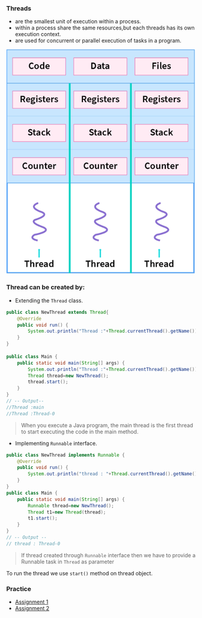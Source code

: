 ### Threads
- are the smallest unit of execution within a process.
- within a process share the same resources,but each threads has its own execution context.
- are used for concurrent or parallel execution of tasks in a program.

![img.png](img.png)

### Thread can be created by:
- Extending the `Thread` class.
```java
public class NewThread extends Thread{
    @Override
    public void run() {
        System.out.println("Thread :"+Thread.currentThread().getName());
    }
}

public class Main {
    public static void main(String[] args) {
        System.out.println("Thread :"+Thread.currentThread().getName());
        Thread thread=new NewThread();
        thread.start();
    }
}
// -- Output--
//Thread :main
//Thread :Thread-0
```
>When you execute a Java program, the main thread is the first thread to start executing the code in the main method.


- Implementing `Runnable` interface.
```java
public class NewThread implements Runnable {
    @Override
    public void run() {
        System.out.println("thread : "+Thread.currentThread().getName());
    }
}
public class Main {
    public static void main(String[] args) {
        Runnable thread=new NewThread();
        Thread t1=new Thread(thread);
        t1.start();
    }
}
// -- Output --
// thread : Thread-0
```
> If thread created through `Runnable` interface then we have to provide a Runnable task in `Thread` as parameter

To run the thread we use `start()` method on thread object.

### Practice
- [Assignment 1](/code/MultithreadingandConcurrency/Runnable/Assignment1)
- [Assignment 2](/code/MultithreadingandConcurrency/Runnable/Assignment2)